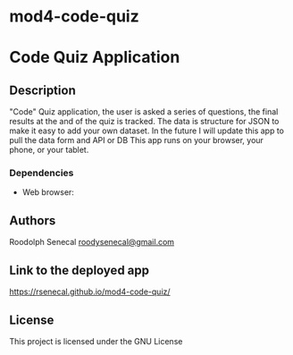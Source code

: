# mod4-code-quiz
# Code Quiz Application

## Description
"Code" Quiz application, the user is asked a series of questions, the final results at the and of the quiz is tracked. The data is structure for JSON to make it easy to add your own dataset. In the future I will update this app to pull the data form and API or DB 
This app runs on your browser, your phone, or your tablet.
### Dependencies

* Web browser: 


## Authors

Roodolph Senecal
roodysenecal@gmail.com

## Link to the deployed app
https://rsenecal.github.io/mod4-code-quiz/

## License

This project is licensed under the GNU License
